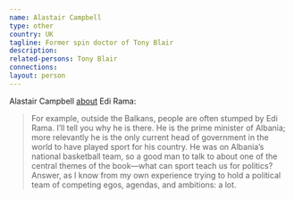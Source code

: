 ```yaml
---
name: Alastair Campbell
type: other
country: UK
tagline: Former spin doctor of Tony Blair
description:
related-persons: Tony Blair
connections:
layout: person
---
```

Alastair Campbell [about](http://www.thedailybeast.com/articles/2015/10/19/to-be-great-we-need-to-embrace-winners.html) Edi Rama:
>For example, outside the Balkans, people are often stumped by Edi Rama. I’ll tell you why he is there. He is the prime minister of Albania; more relevantly he is the only current head of government in the world to have played sport for his country. He was on Albania’s national basketball team, so a good man to talk to about one of the central themes of the book—what can sport teach us for politics? Answer, as I know from my own experience trying to hold a political team of competing egos, agendas, and ambitions: a lot.
